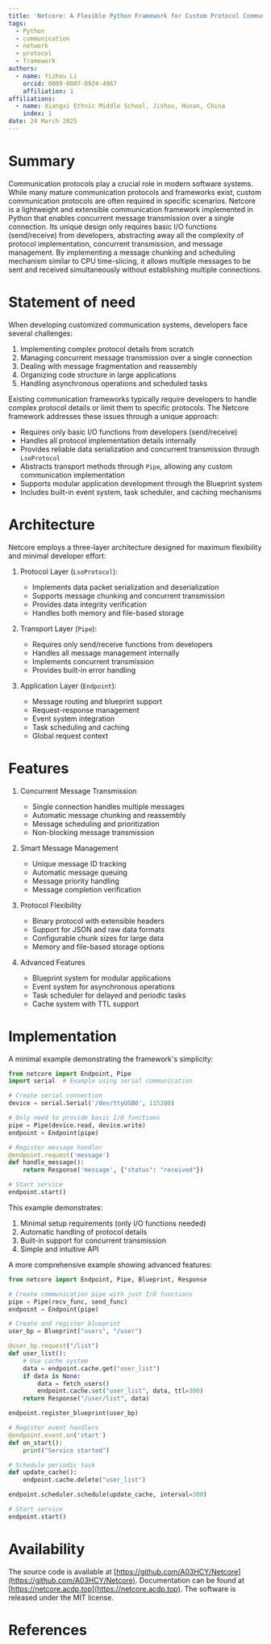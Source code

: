```yaml
---
title: 'Netcore: A Flexible Python Framework for Custom Protocol Communication'
tags:
  - Python
  - communication
  - network
  - protocol
  - framework
authors:
  - name: Yizhou Li
    orcid: 0009-0007-0924-4967
    affiliation: 1
affiliations:
  - name: Xiangxi Ethnic Middle School, Jishou, Hunan, China
    index: 1
date: 24 March 2025
---
```


# Summary

Communication protocols play a crucial role in modern software systems. While many mature communication protocols and frameworks exist, custom communication protocols are often required in specific scenarios. Netcore is a lightweight and extensible communication framework implemented in Python that enables concurrent message transmission over a single connection. Its unique design only requires basic I/O functions (send/receive) from developers, abstracting away all the complexity of protocol implementation, concurrent transmission, and message management. By implementing a message chunking and scheduling mechanism similar to CPU time-slicing, it allows multiple messages to be sent and received simultaneously without establishing multiple connections.

# Statement of need

When developing customized communication systems, developers face several challenges:

1. Implementing complex protocol details from scratch
2. Managing concurrent message transmission over a single connection
3. Dealing with message fragmentation and reassembly
4. Organizing code structure in large applications
5. Handling asynchronous operations and scheduled tasks

Existing communication frameworks typically require developers to handle complex protocol details or limit them to specific protocols. The Netcore framework addresses these issues through a unique approach:

- Requires only basic I/O functions from developers (send/receive)
- Handles all protocol implementation details internally
- Provides reliable data serialization and concurrent transmission through `LsoProtocol`
- Abstracts transport methods through `Pipe`, allowing any custom communication implementation
- Supports modular application development through the Blueprint system
- Includes built-in event system, task scheduler, and caching mechanisms

# Architecture

Netcore employs a three-layer architecture designed for maximum flexibility and minimal developer effort:

1. Protocol Layer (`LsoProtocol`):
   - Implements data packet serialization and deserialization
   - Supports message chunking and concurrent transmission
   - Provides data integrity verification
   - Handles both memory and file-based storage

2. Transport Layer (`Pipe`):
   - Requires only send/receive functions from developers
   - Handles all message management internally
   - Implements concurrent transmission
   - Provides built-in error handling

3. Application Layer (`Endpoint`):
   - Message routing and blueprint support
   - Request-response management
   - Event system integration
   - Task scheduling and caching
   - Global request context

# Features

1. Concurrent Message Transmission
   - Single connection handles multiple messages
   - Automatic message chunking and reassembly
   - Message scheduling and prioritization
   - Non-blocking message transmission

2. Smart Message Management
   - Unique message ID tracking
   - Automatic message queuing
   - Message priority handling
   - Message completion verification

3. Protocol Flexibility
   - Binary protocol with extensible headers
   - Support for JSON and raw data formats
   - Configurable chunk sizes for large data
   - Memory and file-based storage options

4. Advanced Features
   - Blueprint system for modular applications
   - Event system for asynchronous operations
   - Task scheduler for delayed and periodic tasks
   - Cache system with TTL support

# Implementation

A minimal example demonstrating the framework's simplicity:

```python
from netcore import Endpoint, Pipe
import serial  # Example using serial communication

# Create serial connection
device = serial.Serial('/dev/ttyUSB0', 115200)

# Only need to provide basic I/O functions
pipe = Pipe(device.read, device.write)
endpoint = Endpoint(pipe)

# Register message handler
@endpoint.request('message')
def handle_message():
    return Response('message', {"status": "received"})

# Start service
endpoint.start()
```

This example demonstrates:
1. Minimal setup requirements (only I/O functions needed)
2. Automatic handling of protocol details
3. Built-in support for concurrent transmission
4. Simple and intuitive API

A more comprehensive example showing advanced features:

```python
from netcore import Endpoint, Pipe, Blueprint, Response

# Create communication pipe with just I/O functions
pipe = Pipe(recv_func, send_func)
endpoint = Endpoint(pipe)

# Create and register blueprint
user_bp = Blueprint("users", "/user")

@user_bp.request("/list")
def user_list():
    # Use cache system
    data = endpoint.cache.get("user_list")
    if data is None:
        data = fetch_users()
        endpoint.cache.set("user_list", data, ttl=300)
    return Response("/user/list", data)

endpoint.register_blueprint(user_bp)

# Register event handlers
@endpoint.event.on('start')
def on_start():
    print("Service started")

# Schedule periodic task
def update_cache():
    endpoint.cache.delete("user_list")

endpoint.scheduler.schedule(update_cache, interval=300)

# Start service
endpoint.start()
```

# Availability

The source code is available at [https://github.com/A03HCY/Netcore](https://github.com/A03HCY/Netcore). Documentation can be found at [https://netcore.acdp.top](https://netcore.acdp.top). The software is released under the MIT license.

# References